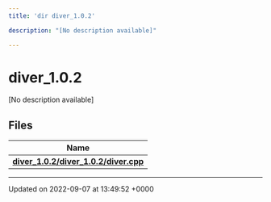 ```yaml
---
title: 'dir diver_1.0.2'

description: "[No description available]"

---
```


# diver_1.0.2



[No description available]

## Files

| Name           |
| -------------- |
| **[diver_1.0.2/diver_1.0.2/diver.cpp](/documentation/code/files/diver__1_80_82_2diver_8cpp/#file-diver-102divercpp)**  |






-------------------------------

Updated on 2022-09-07 at 13:49:52 +0000
